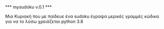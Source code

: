*** mysudoku v.0.1 ***


Μια Κυριακή που με παίδευε ένα sudoku έγραψα μερικές γραμμές κώδικα για να το λύσω
χρειάζεται python 3.8
